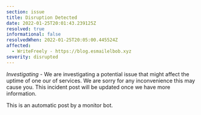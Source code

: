 ```yaml
---
section: issue
title: Disruption Detected
date: 2022-01-25T20:01:43.239125Z
resolved: true
informational: false
resolvedWhen: 2022-01-25T20:05:00.445524Z
affected:
  - WriteFreely - https://blog.esmailelbob.xyz
severity: disrupted
---
```

*Investigating* - We are investigating a potential issue that might affect the uptime of one our of services. We are sorry for any inconvenience this may cause you. This incident post will be updated once we have more information.

This is an automatic post by a monitor bot.
        